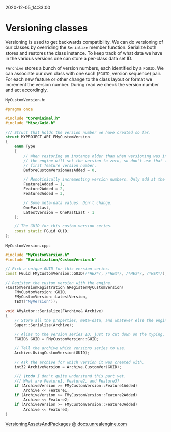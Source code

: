 2020-12-05_14:33:00

# Versioning classes

Versioning is used to get backwards compatibility.
We can do versioning of our classes by overriding the `Serialize` member function.
Serialize both stores and restores the class instance.
To keep track of what data we have in the various versions one can store a per-class data set ID.

`FArchive` stores a bunch of version numbers, each identified by a `FGUID`.
We can associate our own class with one such (`FGUID`, version sequence) pair.
For each new feature or other change to the class layout or format we increment the version number.
During read we check the version number and act accordingly.

`MyCustomVersion.h`:
```cpp
#pragma once

#include "CoreMinimal.h"
#include "Misc/Guid.h"

/// Struct that holds the version number we have created so far.
struct MYPROJECT_API FMyCustomVersion
{
    enum Type
    {
        // When restoring an instance older than when versioning was introduced
        // the engine will set the version to zero, so don't use that for the
        // first feature version number.
        BeforeCustomVersionWasAdded = 0,

        // Monotinically incrementing version numbers. Only add at the end.
        Feature1Added = 1,
        Feature2Added = 2,
        Feature3Added = 3,

        // Some meta-data values. Don't change.
        OnePastLast,
        LatestVersion = OnePastLast - 1
    };

    // The GUID for this custom version series.
    const static FGuid GUID;
};
```

`MyCustomVersion.cpp`:
```cpp
#include "MyCustomVersion.h"
#include "Serialization/CustomVersion.h"

// Pick a unique GUID for this version series.
const FGuid FMyCustomVersion::GUID(/*HEX*/, /*HEX*/, /*HEX*/, /*HEX*/);

// Register the custom version with the engine.
FCustomVersionRegistration GRegisterMyCustomVersion(
    FMyCustomVersion::GUID,
    FMyCustomVersion::LatestVersion,
    TEXT("MyVersion"));
```

```cpp
void AMyActor::Serialize(FArchive& Archive)
{
    // Store all the properties, meta-data, and whatever else the engine needs.
    Super::Serialize(Archive);

    // Alias to the version series ID, just to cut down on the typing.
    FGUID& GUID = FMyCustomVersion::GUID;

    // Tell the archive which versions series to use.
    Archive.UsingCustomVersion(GUID);

    // Ask the archive for which version it was created with.
    int32 ArchiveVersion = Archive.CustomVer(GUID);

    /// \todo I don't quite understand this part yet.
    /// What are Feature1, Feature2, and Feature3?
    if (ArchiveVersion >= FMyCustomVersion::Feature1Added)
        Archive << Feature1;
    if (ArchiveVersion >= FMyCustomVersion::Feature2Added)
        Archive << Feature2;
    if (ArchiveVersion >= FMyCustomVersion::Feature3Added)
        Archive << Feature3;
}
```

[VersioningAssetsAndPackages @ docs.unrealengine.com](https://docs.unrealengine.com/en-US/ProgrammingAndScripting/ProgrammingWithCPP/UnrealArchitecture/VersioningAssetsAndPackages/index.html)  
